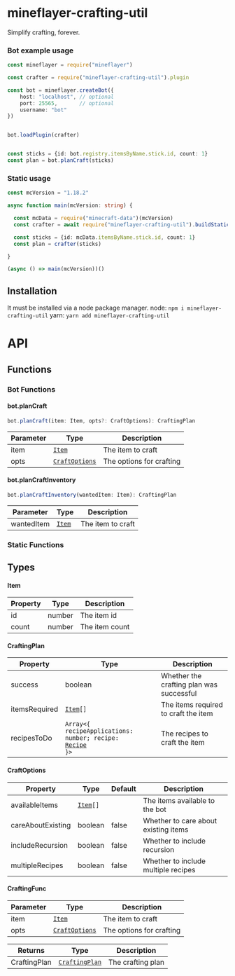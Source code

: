 # mineflayer-crafting-util
Simplify crafting, forever.

### Bot example usage
```ts
const mineflayer = require("mineflayer")

const crafter = require("mineflayer-crafting-util").plugin

const bot = mineflayer.createBot({
    host: "localhost", // optional
    port: 25565,       // optional
    username: "bot"
})


bot.loadPlugin(crafter)


const sticks = {id: bot.registry.itemsByName.stick.id, count: 1}
const plan = bot.planCraft(sticks)    
```


### Static usage
```ts
const mcVersion = "1.18.2"

async function main(mcVersion: string) {

  const mcData = require("minecraft-data")(mcVersion)
  const crafter = await require("mineflayer-crafting-util").buildStatic(mcVersion) // buildStatic is async

  const sticks = {id: mcData.itemsByName.stick.id, count: 1}
  const plan = crafter(sticks)

}

(async () => main(mcVersion))()
```


## Installation

It must be installed via a node package manager.
node: `npm i mineflayer-crafting-util`
yarn: `yarn add mineflayer-crafting-util`



<!-- GENERATE AN API DOCUMENT FOR THE FOLLOWING CODE -->

<!-- import type { Bot, BotOptions } from "mineflayer";
import type { Recipe as PRecipe } from "prismarine-recipe";
import type { CraftOptions, Item } from "./types";
import type { CraftingPlan } from "./types";

const gettableItems = [263, 264, 265, 266, 296, 331, 341, 388]; // TODO : should be replaced by smelting recipe data

type CraftingFunc = (item: Item, opts?: CraftOptions) => CraftingPlan

export function _build(Recipe: typeof PRecipe): CraftingFunc {

  function _newCraft(
    item: Item,
    opts: CraftOptions = {},
    seen = new Map(),
    target = item.count
  ): { success: boolean; itemsRequired: Item[]; recipesToDo: Array<{ recipeApplications: number; recipe: PRecipe }> } {
    const id = item.id;
    const recipes = Recipe.find(id, null);

    const availableItems = opts.availableItems;
    const includeRecursion = opts.includeRecursion ?? false;
    const multipleRecipes = opts.multipleRecipes ?? false;

    let matchingItem;
    let recipeWanted;

    let count = item.count;

    const ret0: Item[] = [];
    const ret1: Array<{
      recipeApplications: number;
      recipe: PRecipe;
    }> = [];

    if (availableItems !== undefined) {
      matchingItem = availableItems.find((e) => e.id === id && e.count >= target);
      if (matchingItem != null) {
        if (matchingItem.count >= target) {
          return { success: true, itemsRequired: [], recipesToDo: [] }; // already have item, no need to craft it.
        } else {
          count -= matchingItem.count;
        }
      }

      if (recipes.length == 0 || gettableItems.includes(id)) {
        return { success: true, itemsRequired: [item], recipesToDo: [] };
      }


      if (seen.has(id)) {
        return { success: false, itemsRequired: [item], recipesToDo: [] };
      }

      seen.set(id, item);

      recipeWanted = recipes.find((r) =>
        r.delta.slice(0, -1).every((e) => (availableItems.find((i) => i.id === e.id)?.count ?? 0) >= -e.count)
      );

      if (recipeWanted != null) {
      } else {
        // since no recipes exist with all items available, search for the recipe with the most amount of items available inline
        
        const recipes1 = recipes;

        const deltas = recipes
          .map((recipe) => recipe.delta.slice(0, -1).map((e) => ({ id: e.id, count: -e.count })))
          .map(
            (delta) =>
              availableItems.filter((have) => delta.findIndex((wanted) => wanted.id === have.id && wanted.count <= have.count) !== -1)
                .length
          );

        deltas.sort((a, b) => b - a);

        const mostAmt = Math.max(...deltas);

        // store current amount of items available to be crafted
        let craftedCount = 0;

        outer: for (let i = 0; i < deltas.length; i++) {
          if (deltas[i] !== mostAmt) continue;

          // we are going to recurse downwards, so we need to remove items from availableItems as we use them.
          const currentItems = opts.availableItems!;
          const recipe = recipes1[i];
          const ingredien = recipe.delta.slice(0, -1);

          // all items that need to be crafted to craft this recipe
          let ingredients = ingredien.filter((i) => availableItems.find((e) => e.id === i.id && e.count >= -i.count) === undefined);

          // store all results for crafting attempts on all ingredients of current recipe
          const results: Array<ReturnType<typeof _newCraft>> = [];

          const found = ingredients.find((e) => e.id === id);
          if (found != null) ingredients = [found];

          // do craft on all ingredients of current recipe
          inner: for (const ing of ingredients) {
            const data = _newCraft({ id: ing.id, count: -ing.count }, opts, seen);
            if (!data.success) continue inner;
            results.push(data);

            ret1.push(...data.recipesToDo);

            for (const item1 of data.recipesToDo) {
              for (let j = 0; j < item1.recipe.delta.length; j++) {
                const item = item1.recipe.delta[j];
                const index = currentItems.findIndex((e) => e.id === item.id);
                if (index !== -1) {
                  currentItems[index].count += item.count * item1.recipeApplications;
                } else {
                  currentItems.push({ id: item.id, count: item.count * item1.recipeApplications });
                }
              }
            }
          }

          // if we successfully crafted all ingredients, we can craft this recipe
          if (results.length === ingredients.length) {

            // with our available items properly managed now, we can do the standard crafting option.
            let test;
            let attemptCount = count - craftedCount;
            tester: for (; attemptCount > 0; attemptCount--) {
              const newopts = opts;
              const test1 = _newCraft({ id, count: attemptCount }, newopts, seen, target);
              if (test1.success) {
                test = test1;
                craftedCount += attemptCount;
                break tester;
              }
            }

            if (test === undefined) continue outer;

            ret1.push(...test.recipesToDo);

            for (const toDo of test.recipesToDo) {
              for (const ing of toDo.recipe.delta) {
                const index = currentItems.findIndex((e) => e.id === ing.id);
                const num = (currentItems[index]?.count ?? 0) + ing.count * toDo.recipeApplications;
                if (num < 0) { // this should never happen, but just in case.
                  return { success: false, itemsRequired: [item], recipesToDo: [] };
                }
                if (index !== -1) {
                  currentItems[index].count += ing.count * toDo.recipeApplications;
                } else {
                  currentItems.push({ id: ing.id, count: ing.count * toDo.recipeApplications });
                }
              }
            }

            if (craftedCount !== count) {
              continue outer;
            }

            return {
              success: true,
              itemsRequired: ret0,
              recipesToDo: ret1,
            };
          }
        }

        // TODO can implement partial completion of recipes here.
        if (!recipeWanted) {
          const hasNoRecipes = recipes.length == 0 || gettableItems.includes(id);
          const weHaveItem = availableItems.find((e) => e.id === id && e.count >= count);
          if (hasNoRecipes && weHaveItem != null) {
            return { success: true, itemsRequired: [], recipesToDo: [] };
          } else {
            if (!multipleRecipes || (hasNoRecipes && weHaveItem == null)) {
              const new1 = { id, count: count - craftedCount };
              return { success: false, itemsRequired: [new1], recipesToDo: [] };
            } else {
              const data = _newCraft({ id, count: count - craftedCount }, opts, seen, target);
              return {
                success: data.success,
                itemsRequired: ret0.concat(data.itemsRequired),
                recipesToDo: ret1.concat(data.recipesToDo),
              };
            }
          }
        }
      }
    } else {
      // TODO : should be replaced by smelting recipe data

      const found = recipes.find((r) => r.result.count > 1);
      recipeWanted = found ?? recipes[0];

      if (recipes.length == 0 || gettableItems.includes(id)) {
        return { success: true, itemsRequired: [item], recipesToDo: [] };
      }

      if (seen.has(id)) {
        if (!includeRecursion) {
          return { success: true, itemsRequired: [item], recipesToDo: [] };
        }
        return { success: true, itemsRequired: [item], recipesToDo: [] };
      }

      seen.set(id, item);
    }

    const recipeApplications = Math.ceil(count / recipeWanted.result.count);

    const items = recipeWanted.delta.slice(0, -1).map((e) => ({ id: e.id, count: -recipeApplications * e.count }));

    const ret = items.reduce(
      (acc, item) => {
        const r = _newCraft(item, opts, seen);
        return {
          success: acc.success && r.success,
          itemsRequired: acc.itemsRequired.concat(r.itemsRequired),
          recipesToDo: r.recipesToDo.concat(acc.recipesToDo),
        };
      },
      { success: true, itemsRequired: [] as Item[], recipesToDo: [{ recipeApplications, recipe: recipeWanted }] }
    );

    seen.clear();

    return ret;
  }

  function newCraft(
    item: Item,
    opts: CraftOptions = {}
  ): CraftingPlan {
    const seen = new Map();

    // rough, but easy way to patch out items that are already available.
    // can clean up later.
    if (!!opts.availableItems) {

      if (!opts.careAboutExisting) {
        const found = opts.availableItems.filter((e) => e.id === item.id);
        for (const f of found) {
            opts.availableItems.splice(opts.availableItems.indexOf(f), 1);
        }
      }

      // normalize items, bug pointed out by Vakore.
      const seen = new Set();
      for (const item of opts.availableItems) {
        if (seen.has(item.id)) {
          opts.availableItems.splice(opts.availableItems.indexOf(item), 1);
          opts.availableItems.find((e) => e.id === item.id)!.count += item.count; 
        }
        seen.add(item.id);
      }
    }


    const ret = _newCraft(item, opts, seen);

    const availableItems = opts.availableItems;

    const ret1 = ret as CraftingPlan;
    // due to multiple recipes, preserve order of items required.
    if (availableItems !== undefined) {
      ret1.requiresCraftingTable = ret.recipesToDo.some((r) => r.recipe.requiresTable);
      return ret1;
    }

    ret.itemsRequired = [];

    const map: Record<string, number> = {};

    if (!opts.includeRecursion) {
      hey: while (ret.recipesToDo.length > 0) {
        // remove single-level loops
        let change = 0;
        inner: for (const res1 of ret.recipesToDo) {
          const res = res1.recipe.result;
          const res2 = res1.recipe.delta.slice(0, 1);
          const found = ret.recipesToDo.find(
            (r1) =>
              r1 !== res1 &&
              r1.recipe.delta.length === res1.recipe.delta.length &&
              !(r1.recipe.delta.find((i) => i.id !== r1.recipe.result.id && i.id === res.id) == null) &&
              res2.find((i) => i.id === r1.recipe.result.id)
          );
          if (found == null) continue inner;

          const consumerIdx = ret.recipesToDo.indexOf(res1);
          ret.recipesToDo.splice(consumerIdx, 1);
          if (ret.recipesToDo.length <= 1) break hey;
          const producerIdx = ret.recipesToDo.indexOf(found);
          ret.recipesToDo.splice(producerIdx, 1);
          change++;
        }

        if (change === 0) break hey;
      }
    } else {
      hey: while (ret.recipesToDo.length > 0) {
        // remove single-level loops

        let change = 0;
        inner: for (const res1 of ret.recipesToDo) {
          const res = res1.recipe.result;
          const res2 = res1.recipe.delta.slice(0, 1);
          const found = ret.recipesToDo.find(
            (r1) =>
              r1 !== res1 &&
              r1.recipe.delta.length === res1.recipe.delta.length &&
              !(r1.recipe.delta.find((i) => i.id !== r1.recipe.result.id && i.id === res.id) == null) &&
              res2.find((i) => i.id === r1.recipe.result.id)
          );
          // console.log("found loop", !!res1, !!res, found);
          if (found == null) continue inner;

          const consumerIdx = ret.recipesToDo.indexOf(res1);
          ret.recipesToDo.splice(consumerIdx, 1);
          change++;
          if (ret.recipesToDo.length === 1) break hey;
        }

        if (change === 0) break hey;
      }
    }

    // console.log(ret.recipesToDo.map((r) => r.recipe.delta.map((i) => [i.count, itemsMap[i.id].name])));
    for (let i = 0; i < ret.recipesToDo.length; i++) {
      const res = ret.recipesToDo[i];
      const recipe = res.recipe;
      const recipeApplications = res.recipeApplications;
      const delta = recipe.delta;
      for (let j = 0; j < delta.length; j++) {
        const ing = delta[j];
        const count = ing.count * recipeApplications;

        const val = map[ing.id];
        const nan = isNaN(val);

        if (nan) map[ing.id] = count;
        else map[ing.id] += count;
      }
    }

    if (ret.recipesToDo.length > 1) {
      for (let idx = 0; idx < ret.recipesToDo.length; idx++) {
        const res = ret.recipesToDo[idx];
        if (res.recipe.result.id === item.id) continue;
        const potentialShift = res.recipe.delta.slice(0, -1).some((i) => map[i.id] < 0);
        if (!potentialShift) continue;
        const valid = res.recipe.delta.reduce((acc, ing) => (map[ing.id] < 0 ? true : map[ing.id] - ing.count >= 0 && acc), true);
        if (valid) {
          for (const ing of res.recipe.delta) {
            map[ing.id] -= ing.count;
          }
          // removed this so users can know when intermediate items are crafted.
          // uncomment to remove blanks.
          // for (const ing of res.recipe.delta) {
          //   const val = map[ing.id];
          //   if (val === 0) delete map[ing.id];
          // }
          ret.recipesToDo.splice(idx, 1);
        }
      }
    }

    for (const [key, val] of Object.entries(map)) {
      const key1 = Number(key);
      if (key1 === item.id) continue;
      ret.itemsRequired.push({ id: key1, count: val >= 0 ? 0 : -val });
    }
    ret1.requiresCraftingTable = ret.recipesToDo.some((r) => r.recipe.requiresTable);
    return ret1;
  }


  return newCraft;
}


export async function injectBot(bot: Bot, botoptions: BotOptions): Promise<void> {
  const Recipe = (await import("prismarine-recipe")).default(bot.registry).Recipe;
  const newCraft = _build(Recipe)

  bot.planCraft = newCraft;


  function craftWithInventory(wantedItem: Item) {
    const items = bot.inventory.slots.filter(i=>!!i).map(i=>{return{id: i!.type, count: i!.count}})
    return newCraft(wantedItem, {
      availableItems: items,
      careAboutExisting: false,
      includeRecursion: true,
      multipleRecipes: true
    })

  }

  bot.planCraftInventory = craftWithInventory

}

export async function buildStatic(mcVersion: string): Promise<CraftingFunc> {
  const Recipe = (await import("prismarine-recipe")).default(mcVersion).Recipe;
  return _build(Recipe)
} -->

# API

## Functions

### Bot Functions

#### bot.planCraft
```ts
bot.planCraft(item: Item, opts?: CraftOptions): CraftingPlan
```
| Parameter | Type | Description |
| --- | --- | --- |
| item | <code><a href="#item">Item</a></code> | The item to craft |
| opts | <code><a href="#craftoptions">CraftOptions</a></code> | The options for crafting |

#### bot.planCraftInventory
```ts
bot.planCraftInventory(wantedItem: Item): CraftingPlan
```
| Parameter | Type | Description |
| --- | --- | --- |
| wantedItem | <code><a href="">Item</a></code> | The item to craft |


### Static Functions



## Types

#### Item
<!-- slanted note -->
| Property | Type | Description |
| --- | --- | --- |
| id | number | The item id |
| count | number | The item count |


#### CraftingPlan
| Property | Type | Description |
| --- | --- | --- |
| success | boolean | Whether the crafting plan was successful |
| itemsRequired | <code><a href="#item">Item</a>[]</code> | The items required to craft the item |
| recipesToDo | <code>Array<{ recipeApplications: number; recipe: <a href="https://github.com/PrismarineJS/prismarine-recipe?tab=readme-ov-file#recipefinditemtype-metadata">Recipe</a> }></code> | The recipes to craft the item |

#### CraftOptions
| Property | Type | Default | Description |
| --- | --- | --- | --- |
| availableItems | <code><a href="#item">Item</a>[]</code> |  | The items available to the bot |
| careAboutExisting | boolean | false | Whether to care about existing items |
| includeRecursion | boolean | false | Whether to include recursion |
| multipleRecipes | boolean | false | Whether to include multiple recipes |

#### CraftingFunc
| Parameter | Type | Description |
| --- | --- | --- |
| item | <code><a href="#item">Item</a></code> | The item to craft |
| opts | <code><a href="#craftoptions">CraftOptions</a></code> | The options for crafting |

| Returns | Type | Description |
| --- | --- | --- |
| CraftingPlan | <code><a href="#craftingplan">CraftingPlan</a></code> | The crafting plan |
